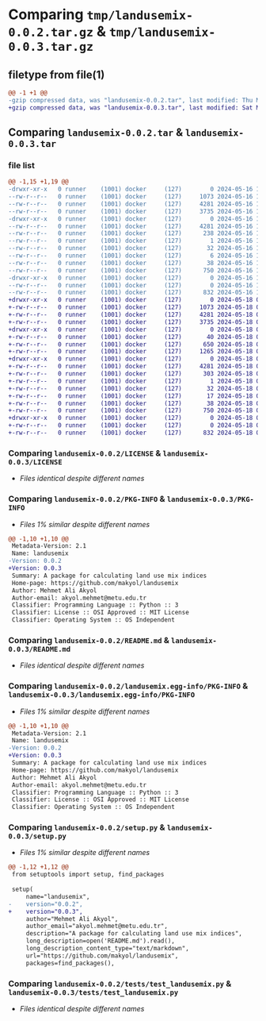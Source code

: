 # Comparing `tmp/landusemix-0.0.2.tar.gz` & `tmp/landusemix-0.0.3.tar.gz`

## filetype from file(1)

```diff
@@ -1 +1 @@
-gzip compressed data, was "landusemix-0.0.2.tar", last modified: Thu May 16 10:14:45 2024, max compression
+gzip compressed data, was "landusemix-0.0.3.tar", last modified: Sat May 18 00:30:01 2024, max compression
```

## Comparing `landusemix-0.0.2.tar` & `landusemix-0.0.3.tar`

### file list

```diff
@@ -1,15 +1,19 @@
-drwxr-xr-x   0 runner    (1001) docker     (127)        0 2024-05-16 10:14:45.245608 landusemix-0.0.2/
--rw-r--r--   0 runner    (1001) docker     (127)     1073 2024-05-16 10:14:41.000000 landusemix-0.0.2/LICENSE
--rw-r--r--   0 runner    (1001) docker     (127)     4281 2024-05-16 10:14:45.241608 landusemix-0.0.2/PKG-INFO
--rw-r--r--   0 runner    (1001) docker     (127)     3735 2024-05-16 10:14:41.000000 landusemix-0.0.2/README.md
-drwxr-xr-x   0 runner    (1001) docker     (127)        0 2024-05-16 10:14:45.241608 landusemix-0.0.2/landusemix.egg-info/
--rw-r--r--   0 runner    (1001) docker     (127)     4281 2024-05-16 10:14:45.000000 landusemix-0.0.2/landusemix.egg-info/PKG-INFO
--rw-r--r--   0 runner    (1001) docker     (127)      238 2024-05-16 10:14:45.000000 landusemix-0.0.2/landusemix.egg-info/SOURCES.txt
--rw-r--r--   0 runner    (1001) docker     (127)        1 2024-05-16 10:14:45.000000 landusemix-0.0.2/landusemix.egg-info/dependency_links.txt
--rw-r--r--   0 runner    (1001) docker     (127)       32 2024-05-16 10:14:45.000000 landusemix-0.0.2/landusemix.egg-info/requires.txt
--rw-r--r--   0 runner    (1001) docker     (127)        6 2024-05-16 10:14:45.000000 landusemix-0.0.2/landusemix.egg-info/top_level.txt
--rw-r--r--   0 runner    (1001) docker     (127)       38 2024-05-16 10:14:45.245608 landusemix-0.0.2/setup.cfg
--rw-r--r--   0 runner    (1001) docker     (127)      750 2024-05-16 10:14:41.000000 landusemix-0.0.2/setup.py
-drwxr-xr-x   0 runner    (1001) docker     (127)        0 2024-05-16 10:14:45.241608 landusemix-0.0.2/tests/
--rw-r--r--   0 runner    (1001) docker     (127)        0 2024-05-16 10:14:41.000000 landusemix-0.0.2/tests/__init__.py
--rw-r--r--   0 runner    (1001) docker     (127)      832 2024-05-16 10:14:41.000000 landusemix-0.0.2/tests/test_landusemix.py
+drwxr-xr-x   0 runner    (1001) docker     (127)        0 2024-05-18 00:30:01.245154 landusemix-0.0.3/
+-rw-r--r--   0 runner    (1001) docker     (127)     1073 2024-05-18 00:29:54.000000 landusemix-0.0.3/LICENSE
+-rw-r--r--   0 runner    (1001) docker     (127)     4281 2024-05-18 00:30:01.245154 landusemix-0.0.3/PKG-INFO
+-rw-r--r--   0 runner    (1001) docker     (127)     3735 2024-05-18 00:29:54.000000 landusemix-0.0.3/README.md
+drwxr-xr-x   0 runner    (1001) docker     (127)        0 2024-05-18 00:30:01.245154 landusemix-0.0.3/landusemix/
+-rw-r--r--   0 runner    (1001) docker     (127)       40 2024-05-18 00:29:54.000000 landusemix-0.0.3/landusemix/__init__.py
+-rw-r--r--   0 runner    (1001) docker     (127)      650 2024-05-18 00:29:54.000000 landusemix-0.0.3/landusemix/indices.py
+-rw-r--r--   0 runner    (1001) docker     (127)     1265 2024-05-18 00:29:54.000000 landusemix-0.0.3/landusemix/utils.py
+drwxr-xr-x   0 runner    (1001) docker     (127)        0 2024-05-18 00:30:01.245154 landusemix-0.0.3/landusemix.egg-info/
+-rw-r--r--   0 runner    (1001) docker     (127)     4281 2024-05-18 00:30:01.000000 landusemix-0.0.3/landusemix.egg-info/PKG-INFO
+-rw-r--r--   0 runner    (1001) docker     (127)      303 2024-05-18 00:30:01.000000 landusemix-0.0.3/landusemix.egg-info/SOURCES.txt
+-rw-r--r--   0 runner    (1001) docker     (127)        1 2024-05-18 00:30:01.000000 landusemix-0.0.3/landusemix.egg-info/dependency_links.txt
+-rw-r--r--   0 runner    (1001) docker     (127)       32 2024-05-18 00:30:01.000000 landusemix-0.0.3/landusemix.egg-info/requires.txt
+-rw-r--r--   0 runner    (1001) docker     (127)       17 2024-05-18 00:30:01.000000 landusemix-0.0.3/landusemix.egg-info/top_level.txt
+-rw-r--r--   0 runner    (1001) docker     (127)       38 2024-05-18 00:30:01.245154 landusemix-0.0.3/setup.cfg
+-rw-r--r--   0 runner    (1001) docker     (127)      750 2024-05-18 00:29:54.000000 landusemix-0.0.3/setup.py
+drwxr-xr-x   0 runner    (1001) docker     (127)        0 2024-05-18 00:30:01.245154 landusemix-0.0.3/tests/
+-rw-r--r--   0 runner    (1001) docker     (127)        0 2024-05-18 00:29:54.000000 landusemix-0.0.3/tests/__init__.py
+-rw-r--r--   0 runner    (1001) docker     (127)      832 2024-05-18 00:29:54.000000 landusemix-0.0.3/tests/test_landusemix.py
```

### Comparing `landusemix-0.0.2/LICENSE` & `landusemix-0.0.3/LICENSE`

 * *Files identical despite different names*

### Comparing `landusemix-0.0.2/PKG-INFO` & `landusemix-0.0.3/PKG-INFO`

 * *Files 1% similar despite different names*

```diff
@@ -1,10 +1,10 @@
 Metadata-Version: 2.1
 Name: landusemix
-Version: 0.0.2
+Version: 0.0.3
 Summary: A package for calculating land use mix indices
 Home-page: https://github.com/makyol/landusemix
 Author: Mehmet Ali Akyol
 Author-email: akyol.mehmet@metu.edu.tr
 Classifier: Programming Language :: Python :: 3
 Classifier: License :: OSI Approved :: MIT License
 Classifier: Operating System :: OS Independent
```

### Comparing `landusemix-0.0.2/README.md` & `landusemix-0.0.3/README.md`

 * *Files identical despite different names*

### Comparing `landusemix-0.0.2/landusemix.egg-info/PKG-INFO` & `landusemix-0.0.3/landusemix.egg-info/PKG-INFO`

 * *Files 1% similar despite different names*

```diff
@@ -1,10 +1,10 @@
 Metadata-Version: 2.1
 Name: landusemix
-Version: 0.0.2
+Version: 0.0.3
 Summary: A package for calculating land use mix indices
 Home-page: https://github.com/makyol/landusemix
 Author: Mehmet Ali Akyol
 Author-email: akyol.mehmet@metu.edu.tr
 Classifier: Programming Language :: Python :: 3
 Classifier: License :: OSI Approved :: MIT License
 Classifier: Operating System :: OS Independent
```

### Comparing `landusemix-0.0.2/setup.py` & `landusemix-0.0.3/setup.py`

 * *Files 1% similar despite different names*

```diff
@@ -1,12 +1,12 @@
 from setuptools import setup, find_packages
 
 setup(
     name="landusemix",
-    version="0.0.2",
+    version="0.0.3",
     author="Mehmet Ali Akyol",
     author_email="akyol.mehmet@metu.edu.tr",
     description="A package for calculating land use mix indices",
     long_description=open('README.md').read(),
     long_description_content_type="text/markdown",
     url="https://github.com/makyol/landusemix",
     packages=find_packages(),
```

### Comparing `landusemix-0.0.2/tests/test_landusemix.py` & `landusemix-0.0.3/tests/test_landusemix.py`

 * *Files identical despite different names*

